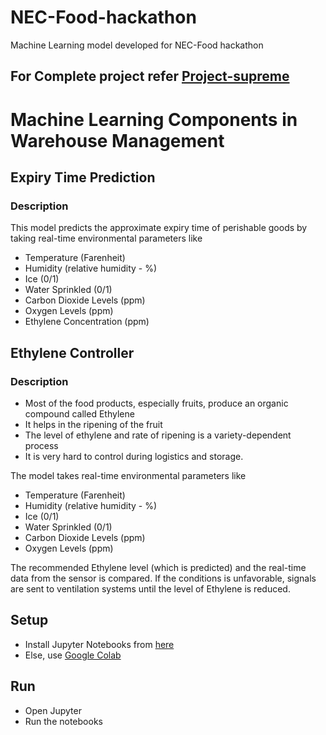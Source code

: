 # NEC-Food-hackathon
Machine Learning model developed for NEC-Food hackathon
## For Complete project refer [Project-supreme](https://github.com/cyberShaw/supreme)
# Machine Learning Components in Warehouse Management

## Expiry Time Prediction
### Description
This model predicts the approximate expiry time of perishable goods by taking real-time environmental parameters like 
+ Temperature (Farenheit)
+ Humidity (relative humidity - %)
+ Ice (0/1)
+ Water Sprinkled (0/1)
+ Carbon Dioxide Levels (ppm)
+ Oxygen Levels (ppm)
+ Ethylene Concentration (ppm)

## Ethylene Controller
### Description
+ Most of the food products, especially fruits, produce an organic compound called Ethylene 
+ It helps in the ripening of the fruit 
+ The level of ethylene and rate of ripening is a variety-dependent process
+ It is very hard to control during logistics and storage.

The model takes real-time environmental parameters like 
+ Temperature (Farenheit)
+ Humidity (relative humidity - %)
+ Ice (0/1)
+ Water Sprinkled (0/1)
+ Carbon Dioxide Levels (ppm)
+ Oxygen Levels (ppm)

The recommended Ethylene level (which is predicted) and the real-time data from the sensor is compared. If the conditions is unfavorable, signals are sent to ventilation systems until the level of Ethylene is reduced. 

## Setup

+ Install Jupyter Notebooks from [here](https://jupyter.org/)
+ Else, use [Google Colab](https://colab.research.google.com/)

## Run
+ Open Jupyter
+ Run the notebooks
